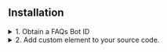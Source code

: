 
## Installation

<details>
<summary>1. Obtain a FAQs Bot ID</summary>
Either:

If you don't have a FAQs bot, create one [here](https://www.datacakes.ai/autofaqs) or by running 
```
curl -H "Content-Type: application/json" -X POST 'https://bots.datacakes.ai/create-faqs-bot' -d '{"url": "https://journals.plos.org/plosone/article?id=10.1371/journal.pone.0141694"}
```
</details>

<details>
<summary>2. Add custom element to your source code.
</summary>

### production
Choose a page on your site and add
```
<script type="module" src="https://cdn.jsdelivr.net/gh/dcyd-inc/dcyd-datacakes-widget/dist/faqs-datacake.js"/>
<faqs-datacake id="datacake" botid="MY_BOT_ID"></faqs-datacake>
```
substituting your FAQs Bot ID for `MY_BOT_ID`.

Redeploy your site.
</details>

